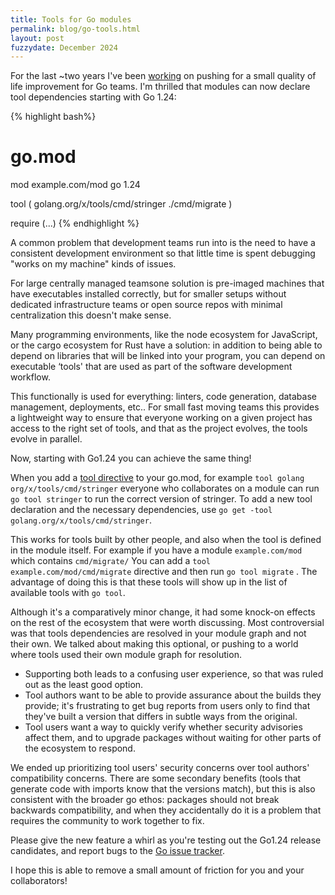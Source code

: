 ```yaml
---
title: Tools for Go modules
permalink: blog/go-tools.html
layout: post
fuzzydate: December 2024
---
```


For the last ~two years I've been
[working](https://github.com/golang/go/issues/48429) on pushing for a small
quality of life improvement for Go teams. I'm thrilled that modules can now
declare tool dependencies starting with Go 1.24:

{% highlight bash%}
# go.mod
mod example.com/mod
go 1.24

tool (
  golang.org/x/tools/cmd/stringer
  ./cmd/migrate
)

require (...)
{% endhighlight %}

A common problem that development teams run into is the need to have a
consistent development environment so that little time is spent debugging "works
on my machine" kinds of issues.

For large centrally managed teamsone solution is pre-imaged machines that have
executables installed correctly, but for smaller setups without dedicated
infrastructure teams or open source repos with minimal centralization this
doesn't make sense.

Many programming environments, like the node ecosystem for JavaScript, or the
cargo ecosystem for Rust have a solution: in addition to being able to depend on
libraries that will be linked into your program, you can depend on executable
‘tools' that are used as part of the software development workflow.

This functionally is used for everything: linters, code generation, database
management, deployments, etc.. For small fast moving teams this provides a
lightweight way to ensure that everyone working on a given project has access to
the right set of tools, and that as the project evolves, the tools evolve in
parallel.

Now, starting with Go1.24 you can achieve the same thing!

When you add a [tool
directive](https://go.dev/doc/modules/managing-dependencies#tools) to your
go.mod, for example `tool golang org/x/tools/cmd/stringer` everyone who
collaborates on a module can run `go tool stringer` to run the correct version
of stringer. To add a new tool declaration and the necessary dependencies, use
`go get -tool golang.org/x/tools/cmd/stringer`.

This works for tools built by other people, and also when the tool is defined
in the module itself. For example if you have a module `example.com/mod` which
contains `cmd/migrate/` You can add a `tool example.com/mod/cmd/migrate`
directive and then run `go tool migrate` . The advantage of doing this is that
these tools will show up in the list of available tools with `go tool`.

Although it's a comparatively minor change, it had some knock-on effects on the
rest of the ecosystem that were worth discussing. Most controversial was that
tools dependencies are resolved in your module graph and not their own. We
talked about making this optional, or pushing to a world where tools used their
own module graph for resolution.

* Supporting both leads to a confusing user experience, so that was ruled out as
the least good option.
* Tool authors want to be able to provide assurance about the builds they
provide; it's frustrating to get bug reports from users only to find that
they've built a version that differs in subtle ways from the original.
* Tool users want a way to quickly verify whether security advisories affect
them, and to upgrade packages without waiting for other parts of the ecosystem
to respond.

We ended up prioritizing tool users' security concerns over tool authors'
compatibility concerns. There are some secondary benefits (tools that generate
code with imports know that the versions match), but this is also consistent
with the broader go ethos: packages should not break backwards compatibility,
and when they accidentally do it is a problem that requires the community to
work together to fix.

Please give the new feature a whirl as you're testing out the Go1.24 release
candidates, and report bugs to the [Go issue tracker](https://go.dev/issues).

I hope this is able to remove a small amount of friction for you and
your collaborators!
